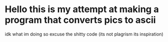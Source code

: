 # Hello this is my attempt at making a program that converts pics to ascii

idk what im doing so excuse the shitty code
 (its not plagrism its inspiration)
